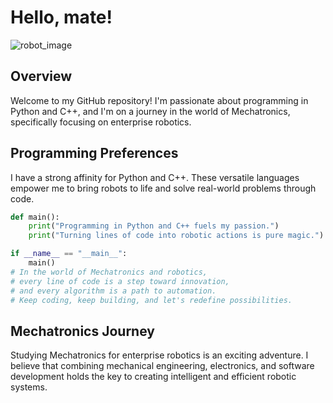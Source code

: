 # Hello, mate!

![robot_image](https://github.com/VladiMihtarski/VladiMihtarski/assets/132908375/5baa8bc4-65a9-4770-a0db-a4b67c3ea8a5)



## Overview

Welcome to my GitHub repository! I'm passionate about programming in Python and C++, and I'm on a journey in the world of Mechatronics, specifically focusing on enterprise robotics.

## Programming Preferences

I have a strong affinity for Python and C++. These versatile languages empower me to bring robots to life and solve real-world problems through code.

```python
def main():
    print("Programming in Python and C++ fuels my passion.")
    print("Turning lines of code into robotic actions is pure magic.")

if __name__ == "__main__":
    main()
# In the world of Mechatronics and robotics,
# every line of code is a step toward innovation,
# and every algorithm is a path to automation.
# Keep coding, keep building, and let's redefine possibilities.
```
## Mechatronics Journey
Studying Mechatronics for enterprise robotics is an exciting adventure. I believe that combining mechanical engineering, electronics, and software development holds the key to creating intelligent and efficient robotic systems.

